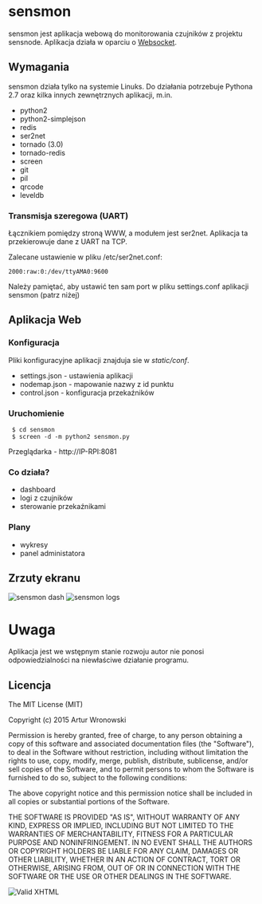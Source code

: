 # sensmon

sensmon jest aplikacja webową do monitorowania czujników z projektu sensnode. Aplikacja działa w oparciu o [Websocket](http://pl.wikipedia.org/wiki/WebSocket).

## Wymagania

sensmon działa tylko na systemie Linuks. Do działania potrzebuje Pythona 2.7 oraz kilka innych zewnętrznych aplikacji, m.in.

- python2
- python2-simplejson
- redis
- ser2net
- tornado (3.0)
- tornado-redis
- screen
- git
- pil
- qrcode
- leveldb

### Transmisja szeregowa (UART)

Łącznikiem pomiędzy stroną WWW, a modułem jest ser2net. Aplikacja ta przekierowuje dane z UART na TCP. 

Zalecane ustawienie w pliku /etc/ser2net.conf:

    2000:raw:0:/dev/ttyAMA0:9600
    
Należy pamiętać, aby ustawić ten sam port w pliku settings.conf aplikacji sensmon (patrz niżej)

## Aplikacja Web
### Konfiguracja

Pliki konfiguracyjne aplikacji znajduja sie w *static/conf*.

- settings.json - ustawienia aplikacji
- nodemap.json - mapowanie nazwy z id punktu
- control.json - konfiguracja przekaźników

### Uruchomienie

     $ cd sensmon
     $ screen -d -m python2 sensmon.py

Przeglądarka - http://IP-RPI:8081

### Co działa?

- dashboard
- logi z czujników
- sterowanie przekaźnikami

### Plany

- wykresy
- panel administatora

## Zrzuty ekranu

![sensmon dash](https://dl.dropbox.com/u/677573/Photos/sensmon.png)
![sensmon logs](https://dl.dropbox.com/u/677573/Photos/sensmon_i.png)

# Uwaga
Aplikacja jest we wstępnym stanie rozwoju autor nie ponosi odpowiedzialności na niewłaściwe działanie programu.

## Licencja

The MIT License (MIT)

Copyright (c) 2015 Artur Wronowski

Permission is hereby granted, free of charge, to any person obtaining a copy
of this software and associated documentation files (the "Software"), to deal
in the Software without restriction, including without limitation the rights
to use, copy, modify, merge, publish, distribute, sublicense, and/or sell
copies of the Software, and to permit persons to whom the Software is
furnished to do so, subject to the following conditions:

The above copyright notice and this permission notice shall be included in
all copies or substantial portions of the Software.

THE SOFTWARE IS PROVIDED "AS IS", WITHOUT WARRANTY OF ANY KIND, EXPRESS OR
IMPLIED, INCLUDING BUT NOT LIMITED TO THE WARRANTIES OF MERCHANTABILITY,
FITNESS FOR A PARTICULAR PURPOSE AND NONINFRINGEMENT. IN NO EVENT SHALL THE
AUTHORS OR COPYRIGHT HOLDERS BE LIABLE FOR ANY CLAIM, DAMAGES OR OTHER
LIABILITY, WHETHER IN AN ACTION OF CONTRACT, TORT OR OTHERWISE, ARISING FROM,
OUT OF OR IN CONNECTION WITH THE SOFTWARE OR THE USE OR OTHER DEALINGS IN
THE SOFTWARE.


![Valid XHTML](http://w3.org/Icons/valid-xhtml10)

